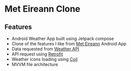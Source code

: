 # Met Eireann Clone

## Features
* Android Weather App built using Jetpack compose
* Clone of the features I like from [Met Eireann](https://www.met.ie) Android App
* Data requested from [Weather API](https://www.weatherapi.com/api-explorer.aspx#forecast)
* API request using [Retrofit](https://square.github.io/retrofit/)
* Weather icons loading using [Coil](https://coil-kt.github.io/coil/)
* MVVM file architecture
